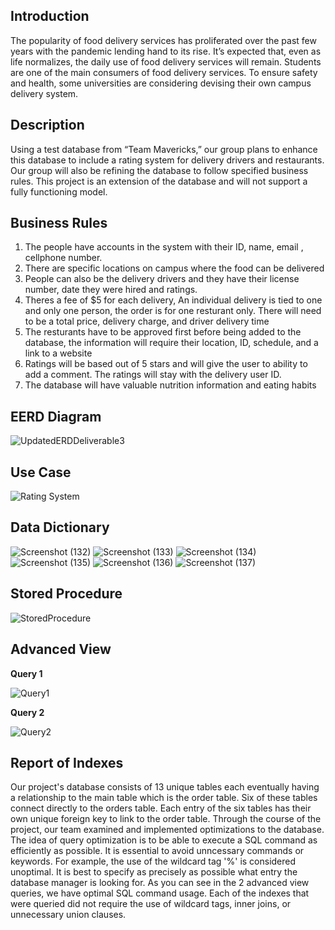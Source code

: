 
## <b>Introduction</b>

The popularity of food delivery services has proliferated over the past few years with the pandemic lending hand to its rise. It’s expected that, even as life normalizes, the daily use of food delivery services will remain. Students are one of the main consumers of food delivery services. To ensure safety and health, some universities are considering devising their own campus delivery system.

## <b>Description</b>

Using a test database from “Team Mavericks,” our group plans to enhance this database to include a rating system for delivery drivers and restaurants. Our group will also be refining the database to follow specified business rules. This project is an extension of the database and will not support a fully functioning model.

## <b>Business Rules</b>

1. The people have accounts in the system with their ID, name, email , cellphone number. 
2. There are specific locations on campus where the food can be delivered
3. People can also be the delivery drivers and they have their license number, date they were hired and ratings.
4. Theres a fee of $5 for each delivery,  An individual delivery is tied to one and only one person, the order is for one resturant only. There will need to be a total price, delivery charge, and driver delivery time
5. The resturants have to be approved first before being added to the database, the information will require their location, ID, schedule, and a link to a website
6. Ratings will be based out of 5 stars and will give the user to ability to add a comment. The ratings will stay with the delivery user ID.
7. The database will have valuable nutrition information and eating habits


## <b>EERD Diagram</b>

![UpdatedERDDeliverable3](https://user-images.githubusercontent.com/78045412/114319999-db26bc00-9ae1-11eb-9195-a6cb32954c34.png)


## <b>Use Case</b>

![Rating System](https://user-images.githubusercontent.com/78045412/113455609-17b73100-93d9-11eb-9441-16d10cd8318e.png)


## <b>Data Dictionary</b>
![Screenshot (132)](https://user-images.githubusercontent.com/81653751/113455710-58af4580-93d9-11eb-983d-7f9f0066128c.png)
![Screenshot (133)](https://user-images.githubusercontent.com/81653751/113455711-59e07280-93d9-11eb-8396-d99d416c49e2.png)
![Screenshot (134)](https://user-images.githubusercontent.com/81653751/113455713-5baa3600-93d9-11eb-8e4c-821b22e85f2a.png)
![Screenshot (135)](https://user-images.githubusercontent.com/81653751/113455715-5cdb6300-93d9-11eb-95d5-c623b5cbbf53.png)
![Screenshot (136)](https://user-images.githubusercontent.com/81653751/113455716-5e0c9000-93d9-11eb-885c-bf88db227d32.png)
![Screenshot (137)](https://user-images.githubusercontent.com/81653751/113455722-61078080-93d9-11eb-8024-f0bf24f334a6.png)


## <b>Stored Procedure</b>
![StoredProcedure](https://user-images.githubusercontent.com/78045412/116761793-927a6880-a9e6-11eb-99f4-4b59cb0d49ed.png)


## <b>Advanced View</b>
<b>Query 1</b>

![Query1](https://user-images.githubusercontent.com/37620953/117174036-560a8c00-ad9b-11eb-83a7-c163d61df6f8.png)

<b>Query 2</b>

![Query2](https://user-images.githubusercontent.com/37620953/117174955-4c355880-ad9c-11eb-8e5c-64463c3123ee.png)





## <b>Report of Indexes</b>

Our project's database consists of 13 unique tables each eventually having a relationship to the main table which is the order table. Six of these tables connect directly to the orders table. Each entry of the six tables has their own unique foreign key to link to the order table. Through the course of the project, our team examined and implemented optimizations to the database. The idea of query optimization is to be able to execute a SQL command as efficiently as possible. It is essential to avoid unncessary commands or keywords. For example, the use of the wildcard tag '%' is considered unoptimal. It is best to specify as precisely as possible what entry the database manager is looking for. As you can see in the 2 advanced view queries, we have optimal SQL command usage. Each of the indexes that were queried did not require the use of wildcard tags, inner joins, or unnecessary union clauses.
